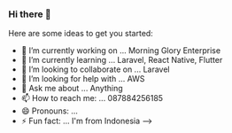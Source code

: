 ### Hi there 👋


Here are some ideas to get you started:

- 🔭 I’m currently working on ... Morning Glory Enterprise
- 🌱 I’m currently learning ... Laravel, React Native, Flutter
- 👯 I’m looking to collaborate on ... Laravel
- 🤔 I’m looking for help with ... AWS
- 💬 Ask me about ... Anything
- 📫 How to reach me: ... 087884256185
- 😄 Pronouns: ...
- ⚡ Fun fact: ... I'm from Indonesia
-->
